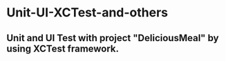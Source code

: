# Unit-UI-XCTest-and-others

## Unit and UI Test with project "DeliciousMeal" by using XCTest framework.
